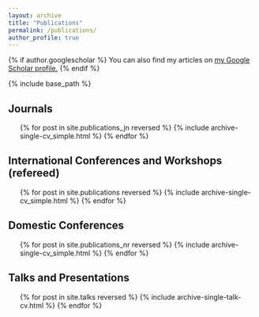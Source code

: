 ```yaml
---
layout: archive
title: "Publications"
permalink: /publications/
author_profile: true
---
```


{% if author.googlescholar %}
  You can also find my articles on <u><a href="{{author.googlescholar}}">my Google Scholar profile</a>.</u>
{% endif %}

{% include base_path %}


## Journals
  <ul>{% for post in site.publications_jn reversed %}
    {% include archive-single-cv_simple.html %}
  {% endfor %}</ul>

## International Conferences and Workshops (refereed)
  <ul>{% for post in site.publications reversed %}
    {% include archive-single-cv_simple.html %}
  {% endfor %}</ul>

## Domestic Conferences
  <ul>{% for post in site.publications_nr reversed %}
    {% include archive-single-cv_simple.html %}
  {% endfor %}</ul>

## Talks and Presentations
  <ul>{% for post in site.talks reversed %}
    {% include archive-single-talk-cv.html %}
  {% endfor %}</ul>
